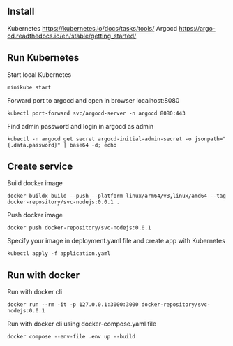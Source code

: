 ## Install


Kubernetes
https://kubernetes.io/docs/tasks/tools/
Argocd
https://argo-cd.readthedocs.io/en/stable/getting_started/


## Run Kubernetes


Start local Kubernetes
```
minikube start
```


Forward port to argocd and open in browser localhost:8080
```
kubectl port-forward svc/argocd-server -n argocd 8080:443
```


Find admin password and login in argocd as admin
```
kubectl -n argocd get secret argocd-initial-admin-secret -o jsonpath="{.data.password}" | base64 -d; echo
```


## Create service


Build docker image
```
docker buildx build --push --platform linux/arm64/v8,linux/amd64 --tag docker-repository/svc-nodejs:0.0.1 .
```


Push docker image
```
docker push docker-repository/svc-nodejs:0.0.1
```


Specify your image in deployment.yaml file and create app with Kubernetes
```
kubectl apply -f application.yaml 
```


## Run with docker


Run with docker cli
```
docker run --rm -it -p 127.0.0.1:3000:3000 docker-repository/svc-nodejs:0.0.1
```


Run with docker cli using docker-compose.yaml file
```
docker compose --env-file .env up --build
```
